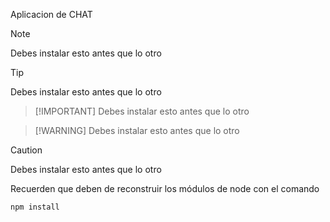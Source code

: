 Aplicacion de CHAT

>[!NOTE]
>Debes instalar esto antes que lo otro

>[!TIP]
>Debes instalar esto antes que lo otro

>
>[!IMPORTANT]
>Debes instalar esto antes que lo otro

>
>[!WARNING]
>Debes instalar esto antes que lo otro

>[!CAUTION]
>Debes instalar esto antes que lo otro

Recuerden que deben de reconstruir los módulos de node con el comando

```
npm install
```
